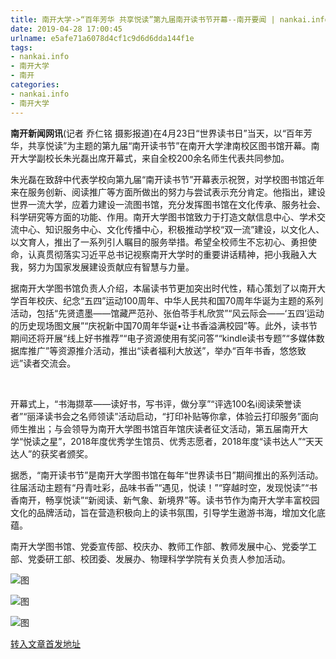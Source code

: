 ```yaml
---
title: 南开大学->“百年芳华 共享悦读”第九届南开读书节开幕--南开要闻 | nankai.info
date: 2019-04-28 17:00:45
urlname: e5afe71a6078d4cf1c9d6d6dda144f1e
tags: 
- nankai.info
- 南开大学
- 南开
categories:
- nankai.info
- 南开大学
---
```


**南开新闻网讯**(记者 乔仁铭 摄影报道)在4月23日“世界读书日”当天，以“百年芳华，共享悦读”为主题的第九届“南开读书节”在南开大学津南校区图书馆开幕。南开大学副校长朱光磊出席开幕式，来自全校200余名师生代表共同参加。

朱光磊在致辞中代表学校向第九届“南开读书节”开幕表示祝贺，对学校图书馆近年来在服务创新、阅读推广等方面所做出的努力与尝试表示充分肯定。他指出，建设世界一流大学，应着力建设一流图书馆，充分发挥图书馆在文化传承、服务社会、科学研究等方面的功能、作用。南开大学图书馆致力于打造文献信息中心、学术交流中心、知识服务中心、文化传播中心，积极推动学校“双一流”建设，以文化人、以文育人，推出了一系列引人瞩目的服务举措。希望全校师生不忘初心、勇担使命，认真贯彻落实习近平总书记视察南开大学时的重要讲话精神，把小我融入大我，努力为国家发展建设贡献应有智慧与力量。

据南开大学图书馆负责人介绍，本届读书节更加突出时代性，精心策划了以南开大学百年校庆、纪念“五四”运动100周年、中华人民共和国70周年华诞为主题的系列活动，包括“先贤遗墨——馆藏严范孙、张伯苓手札欣赏”“风云际会——‘五四’运动的历史现场图文展”“庆祝新中国70周年华诞•让书香溢满校园”等。此外，读书节期间还将开展“线上好书推荐”“电子资源使用有奖问答”“kindle读书专题”“多媒体数据库推广”等资源推介活动，推出“读者福利大放送”，举办“百年书香，悠悠致远”读者交流会。

 

开幕式上，“书海撷萃——读好书，写书评，做分享”“评选100名i阅读荣誉读者”“丽泽读书会之名师领读”活动启动，“打印补贴等你拿，体验云打印服务”面向师生推出；与会领导为南开大学图书馆百年馆庆读者征文活动，第五届南开大学“悦读之星”，2018年度优秀学生馆员、优秀志愿者，2018年度“读书达人”“天天达人”的获奖者颁奖。

据悉，“南开读书节”是南开大学图书馆在每年“世界读书日”期间推出的系列活动。往届活动主题有“丹青吐彩，品味书香”“遇见，悦读！”“穿越时空，发现悦读”“书香南开，畅享悦读”“新阅读、新气象、新境界”等。读书节作为南开大学丰富校园文化的品牌活动，旨在营造积极向上的读书氛围，引导学生遨游书海，增加文化底蕴。

南开大学图书馆、党委宣传部、校庆办、教师工作部、教师发展中心、党委学工部、党委研工部、校团委、发展办、物理科学学院有关负责人参加活动。

![图](http://news.nankai.edu.cn/pic/0/00/35/07/350725_739986.jpg)

![图](http://news.nankai.edu.cn/pic/0/00/35/07/350724_965808.jpg)

![图](http://news.nankai.edu.cn/pic/0/00/35/07/350726_166175.jpg)

[转入文章首发地址](http://news.nankai.edu.cn/nkyw/system/2019/04/23/000446717.shtml)
